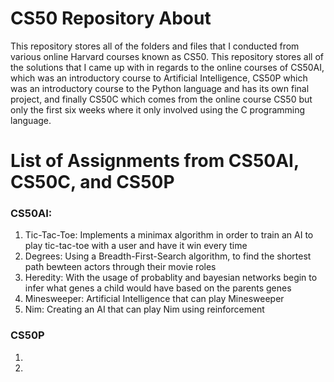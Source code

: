 # CS50 Repository About
This repository stores all of the folders and files that I conducted from various online Harvard courses known as CS50. This repository stores all of the solutions that I came up with in regards to the online courses of CS50AI, which was an introductory course to Artificial Intelligence, CS50P which was an introductory course to the Python language and has its own final project, and finally CS50C which comes from the online course CS50 but only the first six weeks where it only involved using the C programming language. 
# List of Assignments from CS50AI, CS50C, and CS50P
### CS50AI:
1. Tic-Tac-Toe: Implements a minimax algorithm in order to train an AI to play tic-tac-toe with a user and have it win every time
2. Degrees: Using a Breadth-First-Search algorithm, to find the shortest path bewteen actors through their movie roles
3. Heredity: With the usage of probablity and bayesian networks begin to infer what genes a child would have based on the parents genes
4. Minesweeper: Artificial Intelligence that can play Minesweeper
5. Nim: Creating an AI that can play Nim using reinforcement
### CS50P
1. 
2. 
